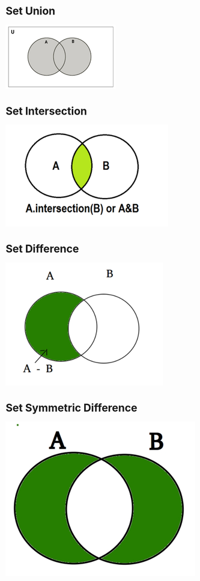 # Set Union
![](union.png)

# Set Intersection
![](intersect.PNG)

# Set Difference
![](dif.PNG)

# Set Symmetric Difference
![](symdif.jpg)